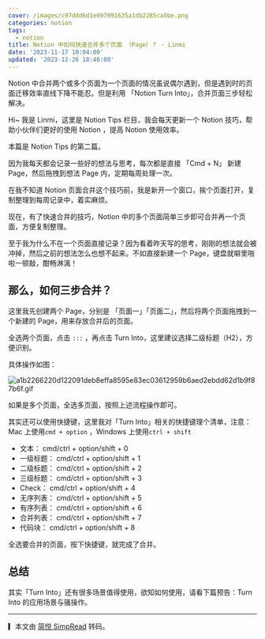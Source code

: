 ```yaml
---
cover: /images/c97ddd6d1e097091635a1db2285ca5be.png
categories: notion
tags:
  - notion
title: Notion 中如何快速合并多个页面 （Page）？ - Linmi
date: '2023-11-17 10:04:00'
updated: '2023-12-26 18:46:00'
---
```


Notion 中合并两个或多个页面为一个页面的情况虽说偶尔遇到，但是遇到时的页面迁移效率直线下降不能忍。但是利用 「Notion Turn Into」，合并页面三步轻松解决。


Hi~ 我是 Linmi，这里是 Notion Tips 栏目，我会每天更新一个 Notion 技巧，帮助小伙伴们更好的使用 Notion ，提高 Notion 使用效率。


本篇是 Notion Tips 的第二篇。


因为我每天都会记录一些好的想法与思考，每次都是直接 「Cmd + N」 新建 Page，然后拖拽到想法 Page 内，定期每周处理一次。


在我不知道 Notion 页面合并这个技巧前，我是新开一个窗口，挨个页面打开，复制整理到每周记录中，着实麻烦。


现在，有了快速合并的技巧，Notion 中的多个页面简单三步即可合并再一个页面，方便复制整理。


至于我为什么不在一个页面直接记录？因为看着昨天写的思考，刚刚的想法就会被冲掉，然后之前的想法怎么也想不起来。不如直接新建一个 Page，键盘就噼里啪啦一顿敲，酣畅淋漓！


## 那么，如何三步合并？


这里我先创建两个 Page，分别是 「页面一」「页面二」，然后将两个页面拖拽到一个新建的 Page，用来存放合并后的页面。


全选两个页面，点击 `:::` ，再点击 Turn Into，这里建议选择二级标题（H2），方便识别。


具体操作如图：


![a1b2266220d122091deb8effa8595e83ec03612959b6aed2ebdd62d1b9f87b6f.gif](/images/f6c770e27c98b360a1a3086be5574b1c.gif)


如果是多个页面，全选多页面，按照上述流程操作即可。


其实还可以使用快捷键，这里我对「Turn Into」相关的快捷键理个清单，注意：Mac 上使用`cmd + option` ，Windows 上使用`ctrl + shift`

- 文本： cmd/ctrl + option/shift + 0
- 一级标题： cmd/ctrl + option/shift + 1
- 二级标题： cmd/ctrl + option/shift + 2
- 三级标题： cmd/ctrl + option/shift + 3
- Check： cmd/ctrl + option/shift + 4
- 无序列表： cmd/ctrl + option/shift + 5
- 有序列表： cmd/ctrl + option/shift + 6
- 合并列表： cmd/ctrl + option/shift + 7
- 代码块： cmd/ctrl + option/shift + 8

全选要合并的页面，按下快捷键，就完成了合并。


## 总结


其实「Turn Into」还有很多场景值得使用，欲知如何使用，请看下篇预告：Turn Into 的应用场景与骚操作。


---


▎本文由 [简悦 SimpRead](https://simpread.pro/) 转码。

